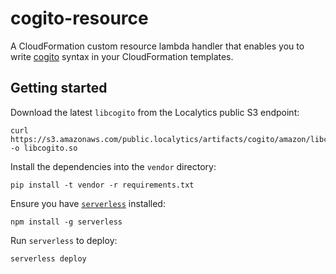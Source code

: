 # cogito-resource

A CloudFormation custom resource lambda handler that enables you to write [cogito](https://github.com/localytics/libcogito) syntax in your CloudFormation templates.

## Getting started

Download the latest `libcogito` from the Localytics public S3 endpoint:

    curl https://s3.amazonaws.com/public.localytics/artifacts/cogito/amazon/libcogito.so -o libcogito.so

Install the dependencies into the `vendor` directory:

    pip install -t vendor -r requirements.txt

Ensure you have [`serverless`](https://serverless.com/) installed:

    npm install -g serverless

Run `serverless` to deploy:

    serverless deploy

